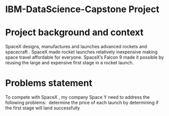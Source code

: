 # IBM-DataScience-Capstone Project 

# Project background and context
SpaceX designs, manufactures and launches advanced rockets and spacecraft . 
SpaceX made rocket launches relatively inexpensive making space travel affordable for everyone. 
SpaceX’s Falcon 9 made it possible by reusing the large and expensive first stage in a rocket launch. 

# Problems statement
To compete with SpaceX , my company Space Y need to address the following problems: 
determine the price of each launch by determining 
if the first stage will land successfully


